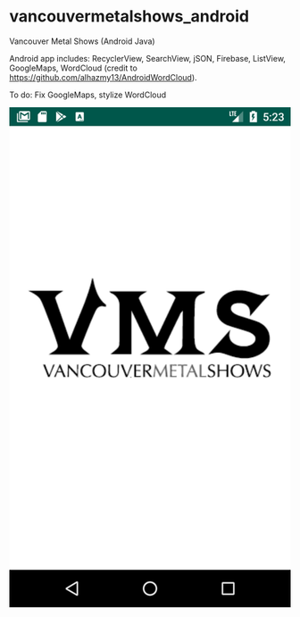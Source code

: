 # vancouvermetalshows_android
Vancouver Metal Shows (Android Java)

Android app includes: RecyclerView, SearchView, jSON, Firebase, ListView, GoogleMaps, WordCloud (credit to https://github.com/alhazmy13/AndroidWordCloud).

To do: Fix GoogleMaps, stylize WordCloud

![](Screenshot_1580606599.png)
